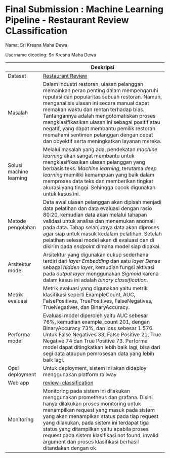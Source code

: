 # Final Submission : Machine Learning Pipeline - Restaurant Review CLassification
Nama: Sri Kresna Maha Dewa

Username dicoding: Sri Kresna Maha Dewa


| | Deskripsi |
| ----------- | ----------- |
| Dataset | [Restaurant Review](https://www.kaggle.com/datasets/d4rklucif3r/restaurant-reviews) |
| Masalah | Dalam industri restoran, ulasan pelanggan memainkan peran penting dalam mempengaruhi reputasi dan popularitas sebuah restoran. Namun, menganalisis ulasan ini secara manual dapat memakan waktu dan rentan terhadap bias. Tantangannya adalah mengotomatiskan proses mengklasifikasikan ulasan ini sebagai positif atau negatif, yang dapat membantu pemilik restoran memahami sentimen pelanggan dengan cepat dan obyektif serta meningkatkan layanan mereka. |
| Solusi machine learning | Melalui masalah yang ada, pendekatan _machine learning_ akan sangat membantu untuk mengklasifikasikan ulasan pelanggan yang berbasis teks. _Machine learning_, terutama _deep learning_ memiliki kemampuan yang baik dalam memproses data teks dan memberikan tingkat akurasi yang tinggi. Sehingga cocok digunakan untuk kasus ini. |
| Metode pengolahan | Data awal ulasan pelanggan akan dipisah menjadi data pelatihan dan data evaluasi dengan rasio 80:20, kemudian data akan melalui tahapan validasi untuk analisa dan menemukan anomali pada data. Tahap selanjutnya data akan diproses agar siap untuk masuk kedalam pelatihan. Setelah pelatihan selesai model akan di evaluasi dan di dikirim pada _endpoint_ dimana model siap dipakai. |
| Arsitektur model | Arsitektur yang digunakan cukup sederhana terdiri dari _layer Embedding_ dan satu _layer Dense_ sebagai _hidden layer_, kemudian fungsi aktivasi pada _output layer_ menggunakan _Sigmoid_ karena dalam kasus ini adalah _binary classification_.|
| Metrik evaluasi | Metrik evaluasi yang digunakan yaitu metrik klasifikasi seperti ExampleCount, AUC, FalsePositives, TruePositives, FalseNegatives, TrueNegatives, dan BinaryAccuracy. |
| Performa model | Evaluasi model diperoleh yaitu AUC sebesar 76%, kemudian example_count 201, dengan BinaryAccuracy 73%, dan loss sebesar 1.576. Untuk False Negatives 33, False Positive 21, True Negative 74 dan True Positive 73. Performa model dapat ditingkatkan lebih baik lagi, bisa dari segi data ataupun pemrosesan data yang lebih baik lagi. |
| Opsi deployment | Untuk deployment, sistem ini akan dideploy menggunakan platform railway |
| Web app | [review-classification](https://orchestrate-restaurant-review-production.up.railway.app/v1/models/review-model/metadata)|
| Monitoring | Monitoring pada sistem ini dilakukan menggunakan prometheus dan grafana. Disini hanya dilakukan proses monitoring untuk menampilkan request yang masuk pada sistem yang akan menamplkan status pada tiap request yang dilakukan, pada sistem ini terdapat tiga status yang ditampilkan yaitu apabila proses request pada sistem klasifikasi not found, invalid argument dan proses klasifikasi berhasil ditandakan dengan ok |
